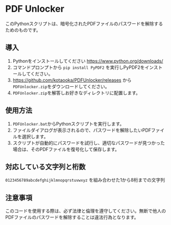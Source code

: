 # PDF Unlocker

このPythonスクリプトは、暗号化されたPDFファイルのパスワードを解除するためのものです。

## 導入
1. Pythonをインストールしてください https://www.python.org/downloads/
2. コマンドプロンプトから `pip install PyPDF2` を実行しPyPDF2をインストールしてください。
3. https://github.com/kotaooka/PDFUnlocker/releases から `PDFUnlocker.zip`をダウンロードしてください。
4. `PDFUnlocker.zip`を解答しお好きなディレクトリに配置します。

## 使用方法
1. `PDFUnlocker.bat`からPythonスクリプトを実行します。
2. ファイルダイアログが表示されるので、パスワードを解除したいPDFファイルを選択します。
3. スクリプトが自動的にパスワードを試行し、適切なパスワードが見つかった場合は、そのPDFファイルを復号化して保存します。

## 対応している文字列と桁数
`0123456789abcdefghijklmnopqrstuvwxyz` を組み合わせた1から8桁までの文字列

## 注意事項
このコードを使用する際は、必ず法律と倫理を遵守してください。無断で他人のPDFファイルのパスワードを解除することは違法行為となります。
